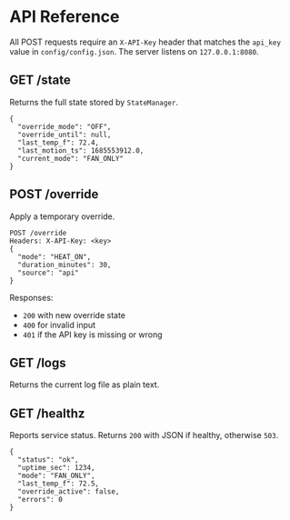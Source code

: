 # API Reference

All POST requests require an `X-API-Key` header that matches the `api_key` value
in `config/config.json`. The server listens on `127.0.0.1:8080`.

## GET /state

Returns the full state stored by `StateManager`.

```
{
  "override_mode": "OFF",
  "override_until": null,
  "last_temp_f": 72.4,
  "last_motion_ts": 1685553912.0,
  "current_mode": "FAN_ONLY"
}
```

## POST /override

Apply a temporary override.

```
POST /override
Headers: X-API-Key: <key>
{
  "mode": "HEAT_ON",
  "duration_minutes": 30,
  "source": "api"
}
```

Responses:
- `200` with new override state
- `400` for invalid input
- `401` if the API key is missing or wrong

## GET /logs

Returns the current log file as plain text.

## GET /healthz

Reports service status. Returns `200` with JSON if healthy, otherwise `503`.

```
{
  "status": "ok",
  "uptime_sec": 1234,
  "mode": "FAN_ONLY",
  "last_temp_f": 72.5,
  "override_active": false,
  "errors": 0
}
```
